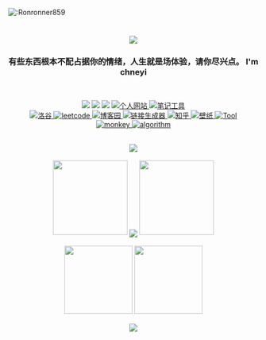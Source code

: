 ![:Ronronner859](https://count.getloli.com/get/@:Ronronner859?theme=gelbooru.com)

<!--
<h1 align="center">
	<a href="https://sunguoqi.com/">
		<img src="https://readme-typing-svg.herokuapp.com/?lines=console.log(%22Hello%2C%20World!%22);你有一直热爱的并且坚持的!&center=true&size=27">
	</a>
</h1>


<div align="center">
	<img src="https://metrics.lecoq.io/Ronronner859?template=classic&config.timezone=Asia%2FShanghai">
</div>

<div align="center">
    <img height="137px" src="https://github-readme-stats.vercel.app/api?username=Ronronner859&hide_title=true&hide_border=true&show_icons=trueline_height=21&text_color=000&icon_color=000&bg_color=0,ea6161,ffc64d,fffc4d,52fa5a&theme=graywhite" />
</div>

<div align="center">
	<img  src="https://github-readme-stats.vercel.app/api/top-langs/?username=Ronronner859&hide_title=true&hide_border=true&layout=compact&langs_count=6&text_color=000&icon_color=fff&bg_color=0,52fa5a,4dfcff,c64dff&theme=graywhite" />
</div>
</hr>
<div align="center">
	<img  src="https://github-profile-trophy.vercel.app/?username=Ronronner859" />
</div>
<span >
	<img  src="https://img.shields.io/badge/-HTML5-E34F26?style=flat-square&logo=html5&logoColor=white" />
	<img  src="https://img.shields.io/badge/-CSS3-1572B6?style=flat-square&logo=css3" />
	<img  src="https://img.shields.io/badge/-JavaScript-oringe?style=flat-square&logo=javascript" />
</span>
<div align="center">
	<img src="https://activity-graph.herokuapp.com/graph?username=Ronronner859&theme=xcode" />
</div>
<div align="center">
	<img  src="https://github-readme-streak-stats.herokuapp.com/?user=Ronronner859" />
</div>
<!--
<div align="center">
	<img src="https://stats.justsong.cn/api/csdn?id=Ronronner859">
</div>
-->


<h1 align="center">
	<a href="https://sunguoqi.com/">
		<img src="https://readme-typing-svg.herokuapp.com/?lines=console.log(%22Hello%2C%20World!%22);感谢你的点赞，祝屏幕前的朋友萌生活愉快!&center=true&size=20">
	</a>
</h1>
<h3 align="center"> 有些东西根本不配占据你的情绪，人生就是场体验，请你尽兴点。 I'm chneyi</h3>
<br>
<!-- 徽章start -->
<p align="center">
  <!-- Github徽章 -->
  <a href="https://github.com/Ronronner859" target="_blank"><img src="https://img.shields.io/badge/GitHub-Ronronner859-brightgreen"></a>
  <!-- Gitee徽章 -->
  <a href="https://gitee.com/Kobe_mrcy" target="_blank"><img src="https://img.shields.io/badge/Gitee-Ronronner859-orange"></a>
  <!-- CSDN徽章 -->
 <a href="https://blog.csdn.net/qq_51714990?type=blog" target="_blank"><img src="https://img.shields.io/badge/CSDN-%E4%B8%AA%E4%BA%BA%E5%8D%9A%E5%AE%A2-yellow"></a>
 
  <!-- 个人网站徽章 -->
  <a href="http://lanrency.3vkj.net" target="_blank">
    <img src="https://img.shields.io/badge/website-%E4%B8%AA%E4%BA%BA%E7%BD%91%E7%AB%99-blue" alt="个人网站">
  </a>
  <!-- 笔记工具徽章 -->
   <a href="" target="_blank">
    <img src="https://img.shields.io/badge/%E7%AC%94%E8%AE%B0%E5%B7%A5%E5%85%B7-Typora-lightgrey" alt="笔记工具">
  </a>
  <br>
  <!--洛谷徽章 -->
  <a href="https://www.luogu.com.cn/" target="_blank">
    <img src="https://img.shields.io/badge/%E5%88%B7%E9%A2%98%E5%B7%A5%E5%85%B7-%E6%B4%9B%E8%B0%B7-brightgreen" alt="洛谷">
  </a>
  <!-- leetcode徽章 -->
  <a href="https://leetcode.cn/leetbook/" target="_blank">
    <img src="https://img.shields.io/badge/leetcode-%E5%8A%9B%E7%A5%9E-red" alt="leetcode">
  </a>
    <!-- 博客园徽章 -->
  <a href="https://www.cnblogs.com/hhhcy/" target="_blank">
    <img src="https://img.shields.io/badge/%E5%8D%9A%E5%AE%A2%E5%9B%AD-blog-orange" alt="博客园">
  </a>
  
  <a href="https://shields.io/" target="_blank">
    <img src="https://img.shields.io/badge/io-%E9%93%BE%E6%8E%A5%E7%94%9F%E6%88%90%E5%99%A8-yellowgreen" alt="链接生成器">
  </a>
 
   <a href="https://www.zhihu.com/people/long-ran-59-11" target="_blank">
    <img src="https://img.shields.io/badge/%E4%B9%8B%E4%BA%86%E4%B8%AA%E4%B9%8E-%E7%9F%A5%E4%B9%8E-blue" alt="知乎">
  </a>
  <a href="https://wallhaven.cc/" target="_blank">
    <img src="https://img.shields.io/badge/%E5%A3%81%E7%BA%B8%E6%94%B6%E8%97%8F-%E5%A3%81%E7%BA%B8-purple" alt="壁纸">
  </a>
  <a href="https://dartools.com/#term-223" target="_blank">
    <img src="https://img.shields.io/badge/%E5%B7%A5%E5%85%B7%E8%BE%BE%E4%BA%BA-Tool's%20got%20talent-white" alt="Tool">
  </a>
  <br>
   <a href="https://chrome.zzzmh.cn/#/index" target="_blank">
    <img src="https://img.shields.io/badge/%E6%B2%B9%E7%8C%B4yyds-Grease%20monkey-black" alt="monkey">
  </a>
 
  <a href="https://visualgo.net/zh" target="_blank">
    <img src="https://img.shields.io/badge/%E5%8A%A8%E6%80%81%E7%AE%97%E6%B3%95-algorithm-green" alt="algorithm">
  </a>
  <!-- 访客徽章 -->
<!--  <img src="https://visitor-badge.glitch.me/badge?page_id=Ronronner859&left_color=green&right_color=red"> -->
</p>
<!-- 徽章end -->
<br>
<!-- Github奖杯🏆start -->
<div align="center"> <img src="https://github-profile-trophy.vercel.app/?username=Ronronner859&theme=onedark&row=1&column=6&no-frame=true&no-bg=true"> </div>
<!-- Github奖杯🏆end -->
<br>
<!-- Github连续打卡start -->
<div align="center">
  <img width="150" src="https://cdn.jsdelivr.net/gh/sun0225SUN/photos/images/202108300310676.png" />
  <img align="center" src="https://github-readme-streak-stats.herokuapp.com/?user=Ronronner859&theme=dark&hide_border=true" />
  <img width="150" src="https://cdn.jsdelivr.net/gh/sun0225SUN/photos/images/202108300312623.png" />
</div>
<!-- Github连续打卡end -->
<br>
<!-- 统计卡片start -->
<div align="center">
  <img height="137px" src="https://github-readme-stats.vercel.app/api?username=Ronronner859&hide_title=true&hide_border=true&show_icons=trueline_height=21&text_color=000&icon_color=000&bg_color=0,ea6161,ffc64d,fffc4d,52fa5a&theme=graywhite" />
  <img height="137px" src="https://github-readme-stats.vercel.app/api/top-langs/?username=Ronronner859&hide_title=true&hide_border=true&layout=compact&langs_count=6&text_color=000&icon_color=fff&bg_color=0,52fa5a,4dfcff,c64dff&theme=graywhite" />
</div>
<!-- 统计卡片end -->
<br>

<div align="center">
    <img src="https://activity-graph.herokuapp.com/graph?username=Ronronner859&theme=xcode" />
</div>



